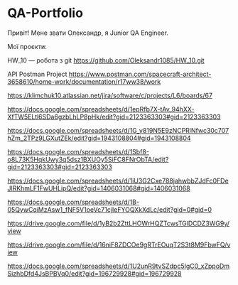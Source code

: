 # QA-Portfolio
Привіт! Мене звати Олександр, я Junior QA Engineer.

Мої проєкти:

HW_10 — робота з git https://github.com/Oleksandr1085/HW_10.git

API Postman Project https://www.postman.com/spacecraft-architect-3658610/home-work/documentation/r17ww38/work

https://klimchuk10.atlassian.net/jira/software/c/projects/L6/boards/67

https://docs.google.com/spreadsheets/d/1epRfb7X-tAv_94hXX-XfTW5ELtl6SDa6gzbLhLP8pHk/edit?gid=2123363303#gid=2123363303

https://docs.google.com/spreadsheets/d/1G_y819N5E9zNCPRlNfwc30c707hZm_2TPz9LGXutZEk/edit?gid=1943108804#gid=1943108804

https://docs.google.com/spreadsheets/d/1Sbf8-o8L73K5HqkUwy3q5dsz1BXUOy5SiFC8FNrObTA/edit?gid=2123363303#gid=2123363303

https://docs.google.com/spreadsheets/d/1iU3G2Cxe788jahwbbZJdFc0FDeJlRKhmLF1FwUHLipQ/edit?gid=1406031068#gid=1406031068

https://docs.google.com/spreadsheets/d/1B-05QywCqiMzAsw1_fNF5V1oeVc71cjIeFYOQXkXdLc/edit?gid=0#gid=0

https://drive.google.com/file/d/1yB2b2ZttLHOWrHQZTcwsTGlDCDZ3WG9y/view

https://drive.google.com/file/d/16niF8ZDCOe9gRTrEOuqT2S3t8M9FbwFQ/view

https://docs.google.com/spreadsheets/d/1U2unR9tvSZdpc5IgC0_xZppoDmSizhbDfd4JsBPBVq0/edit?gid=196729928#gid=196729928

